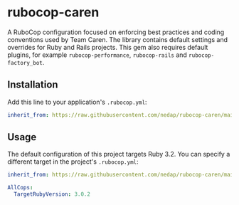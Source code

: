 # rubocop-caren

A RuboCop configuration focused on enforcing best practices and coding conventions used by Team Caren.
The library contains default settings and overrides for Ruby and Rails projects. This gem also
requires default plugins, for example `rubocop-performance`, `rubocop-rails` and `rubocop-factory_bot`.

## Installation

Add this line to your application's `.rubocop.yml`:

```yaml
inherit_from: https://raw.githubusercontent.com/nedap/rubocop-caren/main/.rubocop.yml
```

## Usage

The default configuration of this project targets Ruby 3.2. You can specify a different target in the project's `.rubocop.yml`:

```yaml
inherit_from: https://raw.githubusercontent.com/nedap/rubocop-caren/main/.rubocop.yml

AllCops:
  TargetRubyVersion: 3.0.2
```
